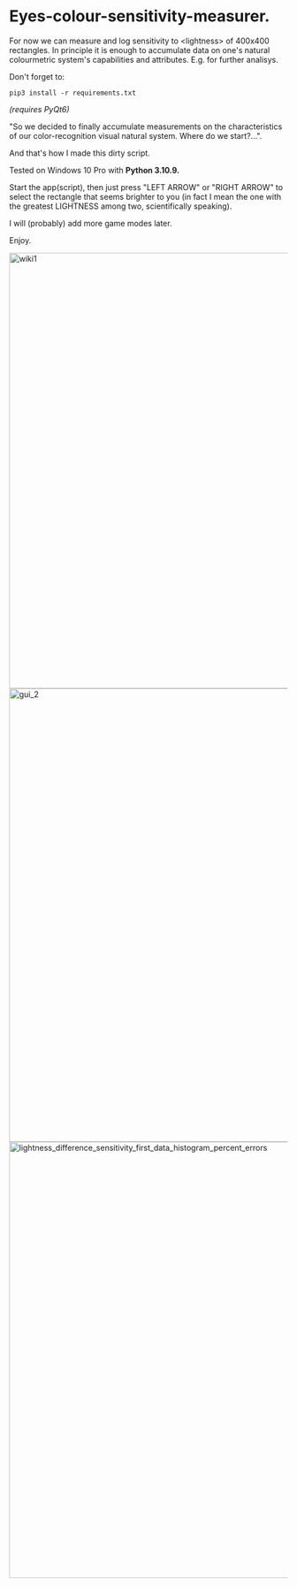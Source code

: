# Eyes-colour-sensitivity-measurer.
For now we can measure and log sensitivity to &lt;lightness> of 400x400 rectangles. In principle it is enough to accumulate data on one's natural colourmetric system's capabilities and attributes. E.g. for further analisys.

Don't forget to:

`pip3 install -r requirements.txt`

_(requires PyQt6)_

"So we decided to finally accumulate measurements on the characteristics of our color-recognition visual natural system. 
Where do we start?...".

And that's how I made this dirty script.

Tested on Windows 10 Pro with **Python 3.10.9.**

Start the app(script), then just press "LEFT ARROW" or "RIGHT ARROW" to select the rectangle that seems brighter to you (in fact I mean the one with the greatest LIGHTNESS among two, scientifically speaking).

I will (probably) add more game modes later.

Enjoy.

<img width="788" alt="wiki1" src="https://github.com/cocolacre/Eyes-colour-sensitivity-measurer./assets/13518992/a060917c-f949-4ef2-a28a-29c51eade395">
<img width="820" alt="gui_2" src="https://github.com/cocolacre/Eyes-colour-sensitivity-measurer./assets/13518992/05154bdf-49cf-4c5c-b7f8-45fc8856eb36">
<img width="789" alt="lightness_difference_sensitivity_first_data_histogram_percent_errors" src="https://github.com/cocolacre/Eyes-colour-sensitivity-measurer/assets/13518992/33fdf470-850e-463e-b53a-8fd2c6b457ef">

